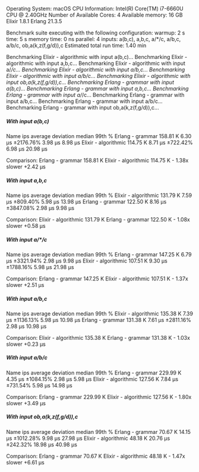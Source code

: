 Operating System: macOS
CPU Information: Intel(R) Core(TM) i7-6660U CPU @ 2.40GHz
Number of Available Cores: 4
Available memory: 16 GB
Elixir 1.8.1
Erlang 21.3.5

Benchmark suite executing with the following configuration:
warmup: 2 s
time: 5 s
memory time: 0 ns
parallel: 4
inputs: a(b,c), a,b,c, a/*/c, a/b,c, a/b/c, ob,a(k,z(f,g/d)),c
Estimated total run time: 1.40 min

Benchmarking Elixir - algorithmic with input a(b,c)...
Benchmarking Elixir - algorithmic with input a,b,c...
Benchmarking Elixir - algorithmic with input a/*/c...
Benchmarking Elixir - algorithmic with input a/b,c...
Benchmarking Elixir - algorithmic with input a/b/c...
Benchmarking Elixir - algorithmic with input ob,a(k,z(f,g/d)),c...
Benchmarking Erlang - grammar with input a(b,c)...
Benchmarking Erlang - grammar with input a,b,c...
Benchmarking Erlang - grammar with input a/*/c...
Benchmarking Erlang - grammar with input a/b,c...
Benchmarking Erlang - grammar with input a/b/c...
Benchmarking Erlang - grammar with input ob,a(k,z(f,g/d)),c...

##### With input a(b,c) #####
Name                           ips        average  deviation         median         99th %
Erlang - grammar          158.81 K        6.30 μs  ±2176.76%        3.98 μs        8.98 μs
Elixir - algorithmic      114.75 K        8.71 μs   ±722.42%        6.98 μs       20.98 μs

Comparison: 
Erlang - grammar          158.81 K
Elixir - algorithmic      114.75 K - 1.38x slower +2.42 μs

##### With input a,b,c #####
Name                           ips        average  deviation         median         99th %
Elixir - algorithmic      131.79 K        7.59 μs   ±809.40%        5.98 μs       13.98 μs
Erlang - grammar          122.50 K        8.16 μs  ±3847.08%        2.98 μs        9.98 μs

Comparison: 
Elixir - algorithmic      131.79 K
Erlang - grammar          122.50 K - 1.08x slower +0.58 μs

##### With input a/*/c #####
Name                           ips        average  deviation         median         99th %
Erlang - grammar          147.25 K        6.79 μs  ±3321.94%        2.98 μs        9.98 μs
Elixir - algorithmic      107.51 K        9.30 μs  ±1788.16%        5.98 μs       21.98 μs

Comparison: 
Erlang - grammar          147.25 K
Elixir - algorithmic      107.51 K - 1.37x slower +2.51 μs

##### With input a/b,c #####
Name                           ips        average  deviation         median         99th %
Elixir - algorithmic      135.38 K        7.39 μs  ±1136.13%        5.98 μs       10.98 μs
Erlang - grammar          131.38 K        7.61 μs  ±2811.16%        2.98 μs       10.98 μs

Comparison: 
Elixir - algorithmic      135.38 K
Erlang - grammar          131.38 K - 1.03x slower +0.23 μs

##### With input a/b/c #####
Name                           ips        average  deviation         median         99th %
Erlang - grammar          229.99 K        4.35 μs  ±1084.15%        2.98 μs        5.98 μs
Elixir - algorithmic      127.56 K        7.84 μs   ±731.54%        5.98 μs       14.98 μs

Comparison: 
Erlang - grammar          229.99 K
Elixir - algorithmic      127.56 K - 1.80x slower +3.49 μs

##### With input ob,a(k,z(f,g/d)),c #####
Name                           ips        average  deviation         median         99th %
Erlang - grammar           70.67 K       14.15 μs  ±1012.28%        9.98 μs       27.98 μs
Elixir - algorithmic       48.18 K       20.76 μs   ±242.32%       18.98 μs       40.98 μs

Comparison: 
Erlang - grammar           70.67 K
Elixir - algorithmic       48.18 K - 1.47x slower +6.61 μs
